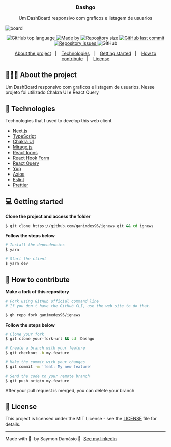 

<h3 align="center">
  Dashgo
</h3>

<p align="center">Um DashBoard responsivo com graficos e listagem de usuarios</p>

![board](https://user-images.githubusercontent.com/59948274/166400377-28a551a1-8ab5-49fe-9a0c-93a3770cf2b7.jpg)


<p align="center">
  <img alt="GitHub top language" src="https://img.shields.io/github/languages/top/saymondamasio/ignews">

  <a href="https://www.linkedin.com/in/eliasgcf/">
    <img alt="Made by" src="https://img.shields.io/badge/Made%20by-Saymon%20Dam%C3%A1sio-brightgreen">
  </a>

  <img alt="Repository size" src="https://img.shields.io/github/repo-size/saymondamasio/ignews">

  <a href="https://github.com/saymondamasio/ignews/commits/master">
    <img alt="GitHub last commit" src="https://img.shields.io/github/last-commit/saymondamasio/ignews">
  </a>

  <a href="https://github.com/saymondamasio/ignews/issues">
    <img alt="Repository issues" src="https://img.shields.io/github/issues/saymondamasio/ignews">
  </a>

  <img alt="GitHub" src="https://img.shields.io/github/license/saymondamasio/ignews">
</p>

<p align="center">
  <a href="#-about-the-project">About the project</a>&nbsp;&nbsp;&nbsp;|&nbsp;&nbsp;&nbsp;
  <a href="#-technologies">Technologies</a>&nbsp;&nbsp;&nbsp;|&nbsp;&nbsp;&nbsp;
  <a href="#-getting-started">Getting started</a>&nbsp;&nbsp;&nbsp;|&nbsp;&nbsp;&nbsp;
  <a href="#-how-to-contribute">How to contribute</a>&nbsp;&nbsp;&nbsp;|&nbsp;&nbsp;&nbsp;
  <a href="#-license">License</a>
</p>

## 👨🏻‍💻 About the project

<p>Um DashBoard responsivo com graficos e listagem de usuarios. Nesse projeto foi utilizado Chakra UI e React Query</p>

## 🚀 Technologies

Technologies that I used to develop this web client

- [Next.js](https://nextjs.org/)
- [TypeScript](https://www.typescriptlang.org/)
- [Chakra UI](https://chakra-ui.com)
- [Mirage.js](https://miragejs.com)
- [React Icons](https://react-icons.netlify.com/#/)
- [React Hook Form](https://react-hook-form.com)
- [React Query](https://react-query.tanstack.com)
- [Yup](https://github.com/jquense/yup)
- [Axios](https://axios-http.com/)
- [Eslint](https://eslint.org/)
- [Prettier](https://prettier.io/)

## 💻 Getting started

**Clone the project and access the folder**

```bash
$ git clone https://github.com/ganimdes96/ignews.git && cd ignews
```

**Follow the steps below**

```bash
# Install the dependencies
$ yarn

# Start the client
$ yarn dev
```

## 🤔 How to contribute

**Make a fork of this repository**

```bash
# Fork using GitHub official command line
# If you don't have the GitHub CLI, use the web site to do that.

$ gh repo fork ganimedes96/ignews
```

**Follow the steps below**

```bash
# Clone your fork
$ git clone your-fork-url && cd  Dashgo

# Create a branch with your feature
$ git checkout -b my-feature

# Make the commit with your changes
$ git commit -m 'feat: My new feature'

# Send the code to your remote branch
$ git push origin my-feature
```

After your pull request is merged, you can delete your branch

## 📝 License

This project is licensed under the MIT License - see the [LICENSE](LICENSE) file for details.

---

Made with 💜 &nbsp;by Saymon Damásio 👋 &nbsp;[See my linkedin]()
